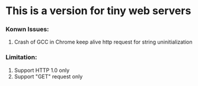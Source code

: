 # This is a version for tiny web servers
### Konwn Issues:
1. Crash of GCC in Chrome keep alive http request for string uninitialization

### Limitation:
1. Support HTTP 1.0 only
2. Support "GET" request only
